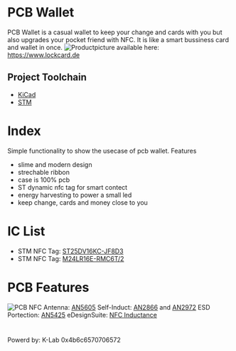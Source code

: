 # PCB Wallet
PCB Wallet is a casual wallet to keep your change and cards with you but also upgrades your pocket friend with NFC. It is like a smart bussiness card and wallet in once.
![Productpicture]()
available here: <https://www.lockcard.de>
## Project Toolchain
- [KiCad](https://www.kicad.org)
- [STM](https://www.st.com/en/nfc/st25-dynamic-nfc-tags.html)
# Index
Simple functionality to show the usecase of pcb wallet.
Features
- slime and modern design
- strechable ribbon
- case is 100% pcb
- ST dynamic nfc tag for smart contect
- energy harvesting to power a small led
- keep change, cards and money close to you
# IC List
- STM NFC Tag: [ST25DV16KC-JF8D3](https://www.mouser.de/datasheet/2/389/st25dv04k-1850125.pdf)
- STM NFC Tag: [M24LR16E-RMC6T/2](https://www.mouser.de/datasheet/2/389/m24lr16e_r-1849773.pdf)
# PCB Features
![PCB]()
NFC Antenna: [AN5605](file:///C:/Users/Kilian/Downloads/an5605-design-of-a-1356-mhz-doublelayer-antenna-stmicroelectronics-1.pdf)
Self-Induct: [AN2866](https://www.st.com/content/ccc/resource/technical/document/application_note/d9/29/ad/cc/04/7c/4c/1e/CD00221490.pdf/files/CD00221490.pdf/jcr:content/translations/en.CD00221490.pdf) and [AN2972](https://www.st.com/content/ccc/resource/technical/document/application_note/bc/ac/13/fe/69/fb/49/8a/CD00232630.pdf/files/CD00232630.pdf/jcr:content/translations/en.CD00232630.pdf)
ESD Portection: [AN5425](file:///C:/Users/Kilian/Downloads/an5425-increasing-the-st25dvi2c-series-dynamic-nfc-tags-esd-robustness-on-antenna-using-an-external-esd-protection-stmicroelectronics.pdf)
eDesignSuite: [NFC Inductance](https://www.st.com/content/st_com/en/support/resources/edesign.html)
#
Powerd by:
K-Lab
0x4b6c6570706572
